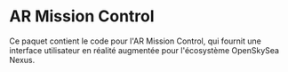 # AR Mission Control

Ce paquet contient le code pour l'AR Mission Control, qui fournit une interface utilisateur en réalité augmentée pour l'écosystème OpenSkySea Nexus.
